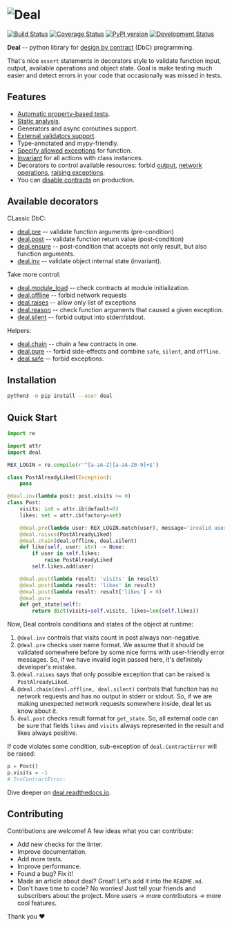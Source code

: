 # ![Deal](https://raw.githubusercontent.com/life4/deal/master/logo.png)

[![Build Status](https://travis-ci.org/life4/deal.svg?branch=master)](https://travis-ci.org/life4/deal)
[![Coverage Status](https://coveralls.io/repos/github/life4/deal/badge.svg)](https://coveralls.io/github/life4/deal)
[![PyPI version](https://img.shields.io/pypi/v/deal.svg)](https://pypi.python.org/pypi/deal)
[![Development Status](https://img.shields.io/pypi/status/deal.svg)](https://pypi.python.org/pypi/deal)

**Deal** -- python library for [design by contract](https://en.wikipedia.org/wiki/Design_by_contract) (DbC) programming.

That's nice `assert` statements in decorators style to validate function input, output, available operations and object state. Goal is make testing much easier and detect errors in your code that occasionally was missed in tests.

## Features

* [Automatic property-based tests](https://deal.readthedocs.io/testing.html).
* [Static analysis](https://deal.readthedocs.io/linter.html).
* Generators and async coroutines support.
* [External validators support](https://deal.readthedocs.io/validators.html#external-validators).
* Type-annotated and mypy-friendly.
* [Specify allowed exceptions](https://deal.readthedocs.io/decorators/raises.html) for function.
* [Invariant](https://deal.readthedocs.io/decorators/inv.html) for all actions with class instances.
* Decorators to control available resources: forbid [output](https://deal.readthedocs.io/decorators/silent.html), [network operations](https://deal.readthedocs.io/decorators/offline.html), [raising exceptions](https://deal.readthedocs.io/decorators/safe.html).
* You can [disable contracts](https://deal.readthedocs.io/disable.html) on production.

## Available decorators

CLassic DbC:

* [deal.pre](https://deal.readthedocs.io/decorators/pre.html) -- validate function arguments (pre-condition)
* [deal.post](https://deal.readthedocs.io/decorators/post.html) -- validate function return value (post-condition)
* [deal.ensure](https://deal.readthedocs.io/decorators/ensure.html) -- post-condition that accepts not only result, but also function arguments.
* [deal.inv](https://deal.readthedocs.io/decorators/inv.html) -- validate object internal state (invariant).

Take more control:

* [deal.module_load](https://deal.readthedocs.io/decorators/module_load.html) -- check contracts at module initialization.
* [deal.offline](https://deal.readthedocs.io/decorators/offline.html) -- forbid network requests
* [deal.raises](https://deal.readthedocs.io/decorators/raises.html) -- allow only list of exceptions
* [deal.reason](https://deal.readthedocs.io/decorators/reason.html) -- check function arguments that caused a given exception.
* [deal.silent](https://deal.readthedocs.io/decorators/silent.html) -- forbid output into stderr/stdout.

Helpers:

* [deal.chain](https://deal.readthedocs.io/decorators/chain.html) -- chain a few contracts in one.
* [deal.pure](https://deal.readthedocs.io/decorators/pure.html) -- forbid side-effects and combine `safe`, `silent`, and `offline`.
* [deal.safe](https://deal.readthedocs.io/decorators/safe.html) -- forbid exceptions.

## Installation

```bash
python3 -m pip install --user deal
```

## Quick Start

```python
import re

import attr
import deal

REX_LOGIN = re.compile(r'^[a-zA-Z][a-zA-Z0-9]+$')

class PostAlreadyLiked(Exception):
    pass

@deal.inv(lambda post: post.visits >= 0)
class Post:
    visits: int = attr.ib(default=0)
    likes: set = attr.ib(factory=set)

    @deal.pre(lambda user: REX_LOGIN.match(user), message='invalid username format')
    @deal.raises(PostAlreadyLiked)
    @deal.chain(deal.offline, deal.silent)
    def like(self, user: str) -> None:
        if user in self.likes:
            raise PostAlreadyLiked
        self.likes.add(user)

    @deal.post(lambda result: 'visits' in result)
    @deal.post(lambda result: 'likes' in result)
    @deal.post(lambda result: result['likes'] > 0)
    @deal.pure
    def get_state(self):
        return dict(visits=self.visits, likes=len(self.likes))
```

Now, Deal controls conditions and states of the object at runtime:

1. `@deal.inv` controls that visits count in post always non-negative.
1. `@deal.pre` checks user name format. We assume that it should be validated somewhere before by some nice forms with user-friendly error messages. So, if we have invalid login passed here, it's definitely developer's mistake.
1. `@deal.raises` says that only possible exception that can be raised is `PostAlreadyLiked`.
1. `@deal.chain(deal.offline, deal.silent)` controls that function has no network requests and has no output in stderr or stdout. So, if we are making unexpected network requests somewhere inside, deal let us know about it.
1. `deal.post` checks result format for `get_state`. So, all external code can be sure that fields `likes` and `visits` always represented in the result and likes always positive.

If code violates some condition, sub-exception of `deal.ContractError` will be raised:

```python
p = Post()
p.visits = -1
# InvContractError:
```

Dive deeper on [deal.readthedocs.io](https://deal.readthedocs.io/).


## Contributing

Contributions are welcome! A few ideas what you can contribute:

+ Add new checks for the linter.
+ Improve documentation.
+ Add more tests.
+ Improve performance.
+ Found a bug? Fix it!
+ Made an article about deal? Great! Let's add it into the `README.md`.
+ Don't have time to code? No worries! Just tell your friends and subscribers about the project. More users -> more contributors -> more cool features.

Thank you :heart:
